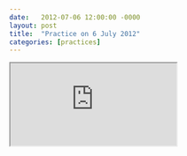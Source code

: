 ```yaml
---
date:   2012-07-06 12:00:00 -0000
layout: post
title:  "Practice on 6 July 2012"
categories: [practices]
---
```

<iframe src="https://www.youtube.com/embed/XC95bTEV1KM?rel=0" allowfullscreen="allowfullscreen"></iframe>
